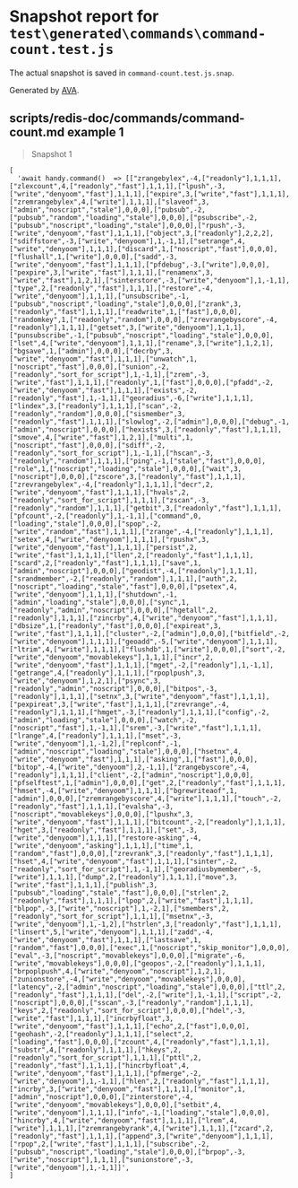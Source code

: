 # Snapshot report for `test\generated\commands\command-count.test.js`

The actual snapshot is saved in `command-count.test.js.snap`.

Generated by [AVA](https://ava.li).

## scripts/redis-doc/commands/command-count.md example 1

> Snapshot 1

    [
      'await handy.command()  => [["zrangebylex",-4,["readonly"],1,1,1],["zlexcount",4,["readonly","fast"],1,1,1],["lpush",-3,["write","denyoom","fast"],1,1,1],["expire",3,["write","fast"],1,1,1],["zremrangebylex",4,["write"],1,1,1],["slaveof",3,["admin","noscript","stale"],0,0,0],["pubsub",-2,["pubsub","random","loading","stale"],0,0,0],["psubscribe",-2,["pubsub","noscript","loading","stale"],0,0,0],["rpush",-3,["write","denyoom","fast"],1,1,1],["object",3,["readonly"],2,2,2],["sdiffstore",-3,["write","denyoom"],1,-1,1],["setrange",4,["write","denyoom"],1,1,1],["discard",1,["noscript","fast"],0,0,0],["flushall",1,["write"],0,0,0],["sadd",-3,["write","denyoom","fast"],1,1,1],["pfdebug",-3,["write"],0,0,0],["pexpire",3,["write","fast"],1,1,1],["renamenx",3,["write","fast"],1,2,1],["sinterstore",-3,["write","denyoom"],1,-1,1],["type",2,["readonly","fast"],1,1,1],["restore",-4,["write","denyoom"],1,1,1],["unsubscribe",-1,["pubsub","noscript","loading","stale"],0,0,0],["zrank",3,["readonly","fast"],1,1,1],["readwrite",1,["fast"],0,0,0],["randomkey",1,["readonly","random"],0,0,0],["zrevrangebyscore",-4,["readonly"],1,1,1],["getset",3,["write","denyoom"],1,1,1],["punsubscribe",-1,["pubsub","noscript","loading","stale"],0,0,0],["lset",4,["write","denyoom"],1,1,1],["rename",3,["write"],1,2,1],["bgsave",1,["admin"],0,0,0],["decrby",3,["write","denyoom","fast"],1,1,1],["unwatch",1,["noscript","fast"],0,0,0],["sunion",-2,["readonly","sort_for_script"],1,-1,1],["zrem",-3,["write","fast"],1,1,1],["readonly",1,["fast"],0,0,0],["pfadd",-2,["write","denyoom","fast"],1,1,1],["exists",-2,["readonly","fast"],1,-1,1],["georadius",-6,["write"],1,1,1],["lindex",3,["readonly"],1,1,1],["scan",-2,["readonly","random"],0,0,0],["sismember",3,["readonly","fast"],1,1,1],["slowlog",-2,["admin"],0,0,0],["debug",-1,["admin","noscript"],0,0,0],["hexists",3,["readonly","fast"],1,1,1],["smove",4,["write","fast"],1,2,1],["multi",1,["noscript","fast"],0,0,0],["sdiff",-2,["readonly","sort_for_script"],1,-1,1],["hscan",-3,["readonly","random"],1,1,1],["ping",-1,["stale","fast"],0,0,0],["role",1,["noscript","loading","stale"],0,0,0],["wait",3,["noscript"],0,0,0],["zscore",3,["readonly","fast"],1,1,1],["zrevrangebylex",-4,["readonly"],1,1,1],["decr",2,["write","denyoom","fast"],1,1,1],["hvals",2,["readonly","sort_for_script"],1,1,1],["zscan",-3,["readonly","random"],1,1,1],["getbit",3,["readonly","fast"],1,1,1],["pfcount",-2,["readonly"],1,-1,1],["command",0,["loading","stale"],0,0,0],["spop",-2,["write","random","fast"],1,1,1],["zrange",-4,["readonly"],1,1,1],["setex",4,["write","denyoom"],1,1,1],["rpushx",3,["write","denyoom","fast"],1,1,1],["persist",2,["write","fast"],1,1,1],["llen",2,["readonly","fast"],1,1,1],["scard",2,["readonly","fast"],1,1,1],["save",1,["admin","noscript"],0,0,0],["geodist",-4,["readonly"],1,1,1],["srandmember",-2,["readonly","random"],1,1,1],["auth",2,["noscript","loading","stale","fast"],0,0,0],["psetex",4,["write","denyoom"],1,1,1],["shutdown",-1,["admin","loading","stale"],0,0,0],["sync",1,["readonly","admin","noscript"],0,0,0],["hgetall",2,["readonly"],1,1,1],["zincrby",4,["write","denyoom","fast"],1,1,1],["dbsize",1,["readonly","fast"],0,0,0],["expireat",3,["write","fast"],1,1,1],["cluster",-2,["admin"],0,0,0],["bitfield",-2,["write","denyoom"],1,1,1],["geoadd",-5,["write","denyoom"],1,1,1],["ltrim",4,["write"],1,1,1],["flushdb",1,["write"],0,0,0],["sort",-2,["write","denyoom","movablekeys"],1,1,1],["incr",2,["write","denyoom","fast"],1,1,1],["mget",-2,["readonly"],1,-1,1],["getrange",4,["readonly"],1,1,1],["rpoplpush",3,["write","denyoom"],1,2,1],["psync",3,["readonly","admin","noscript"],0,0,0],["bitpos",-3,["readonly"],1,1,1],["setnx",3,["write","denyoom","fast"],1,1,1],["pexpireat",3,["write","fast"],1,1,1],["zrevrange",-4,["readonly"],1,1,1],["hmget",-3,["readonly"],1,1,1],["config",-2,["admin","loading","stale"],0,0,0],["watch",-2,["noscript","fast"],1,-1,1],["srem",-3,["write","fast"],1,1,1],["lrange",4,["readonly"],1,1,1],["mset",-3,["write","denyoom"],1,-1,2],["replconf",-1,["admin","noscript","loading","stale"],0,0,0],["hsetnx",4,["write","denyoom","fast"],1,1,1],["asking",1,["fast"],0,0,0],["bitop",-4,["write","denyoom"],2,-1,1],["zrangebyscore",-4,["readonly"],1,1,1],["client",-2,["admin","noscript"],0,0,0],["pfselftest",1,["admin"],0,0,0],["get",2,["readonly","fast"],1,1,1],["hmset",-4,["write","denyoom"],1,1,1],["bgrewriteaof",1,["admin"],0,0,0],["zremrangebyscore",4,["write"],1,1,1],["touch",-2,["readonly","fast"],1,1,1],["evalsha",-3,["noscript","movablekeys"],0,0,0],["lpushx",3,["write","denyoom","fast"],1,1,1],["bitcount",-2,["readonly"],1,1,1],["hget",3,["readonly","fast"],1,1,1],["set",-3,["write","denyoom"],1,1,1],["restore-asking",-4,["write","denyoom","asking"],1,1,1],["time",1,["random","fast"],0,0,0],["zrevrank",3,["readonly","fast"],1,1,1],["hset",4,["write","denyoom","fast"],1,1,1],["sinter",-2,["readonly","sort_for_script"],1,-1,1],["georadiusbymember",-5,["write"],1,1,1],["dump",2,["readonly"],1,1,1],["move",3,["write","fast"],1,1,1],["publish",3,["pubsub","loading","stale","fast"],0,0,0],["strlen",2,["readonly","fast"],1,1,1],["lpop",2,["write","fast"],1,1,1],["blpop",-3,["write","noscript"],1,-2,1],["smembers",2,["readonly","sort_for_script"],1,1,1],["msetnx",-3,["write","denyoom"],1,-1,2],["hstrlen",3,["readonly","fast"],1,1,1],["linsert",5,["write","denyoom"],1,1,1],["zadd",-4,["write","denyoom","fast"],1,1,1],["lastsave",1,["random","fast"],0,0,0],["exec",1,["noscript","skip_monitor"],0,0,0],["eval",-3,["noscript","movablekeys"],0,0,0],["migrate",-6,["write","movablekeys"],0,0,0],["geopos",-2,["readonly"],1,1,1],["brpoplpush",4,["write","denyoom","noscript"],1,2,1],["zunionstore",-4,["write","denyoom","movablekeys"],0,0,0],["latency",-2,["admin","noscript","loading","stale"],0,0,0],["ttl",2,["readonly","fast"],1,1,1],["del",-2,["write"],1,-1,1],["script",-2,["noscript"],0,0,0],["sscan",-3,["readonly","random"],1,1,1],["keys",2,["readonly","sort_for_script"],0,0,0],["hdel",-3,["write","fast"],1,1,1],["incrbyfloat",3,["write","denyoom","fast"],1,1,1],["echo",2,["fast"],0,0,0],["geohash",-2,["readonly"],1,1,1],["select",2,["loading","fast"],0,0,0],["zcount",4,["readonly","fast"],1,1,1],["substr",4,["readonly"],1,1,1],["hkeys",2,["readonly","sort_for_script"],1,1,1],["pttl",2,["readonly","fast"],1,1,1],["hincrbyfloat",4,["write","denyoom","fast"],1,1,1],["pfmerge",-2,["write","denyoom"],1,-1,1],["hlen",2,["readonly","fast"],1,1,1],["incrby",3,["write","denyoom","fast"],1,1,1],["monitor",1,["admin","noscript"],0,0,0],["zinterstore",-4,["write","denyoom","movablekeys"],0,0,0],["setbit",4,["write","denyoom"],1,1,1],["info",-1,["loading","stale"],0,0,0],["hincrby",4,["write","denyoom","fast"],1,1,1],["lrem",4,["write"],1,1,1],["zremrangebyrank",4,["write"],1,1,1],["zcard",2,["readonly","fast"],1,1,1],["append",3,["write","denyoom"],1,1,1],["rpop",2,["write","fast"],1,1,1],["subscribe",-2,["pubsub","noscript","loading","stale"],0,0,0],["brpop",-3,["write","noscript"],1,1,1],["sunionstore",-3,["write","denyoom"],1,-1,1]]',
    ]
